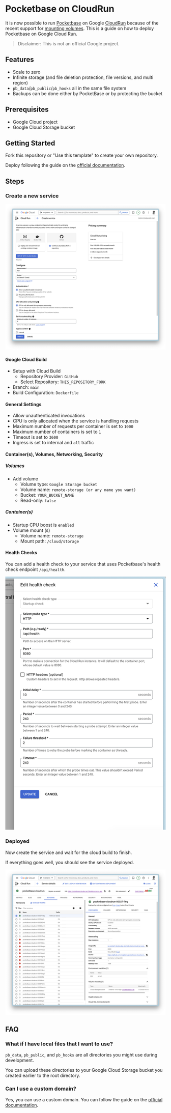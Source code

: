 # Pocketbase on CloudRun

It is now possible to run [Pocketbase](https://pocketbase.io/) on Google [CloudRun](https://cloud.google.com/run?hl=en) because of the recent support for [mounting volumes](https://cloud.google.com/run/docs/configuring/services/cloud-storage-volume-mounts). This is a guide on how to deploy Pocketbase on Google Cloud Run.

> Disclaimer: This is not an official Google project.

## Features

- Scale to zero
- Infinite storage (and file deletion protection, file versions, and multi region)
- `pb_data`/`pb_public`/`pb_hooks` all in the same file system
- Backups can be done either by PocketBase or by protecting the bucket

## Prerequisites

- Google Cloud project
- Google Cloud Storage bucket

## Getting Started

Fork this repository or "Use this template" to create your own repository.

Deploy following the guide on the [official documentation](https://cloud.google.com/run/docs/building/containers#building_using_a_dockerfile).

## Steps

### Create a new service

![](/screenshots/create-service.png)

#### Google Cloud Build

- Setup with Cloud Build
  - Repository Provider: `GitHub`
  - Select Repository: `THIS_REPOSITORY_FORK`
- Branch: `main`
- Build Configuration: `Dockerfile`

#### General Settings

- Allow unauthenticated invocations
- CPU is only allocated when the service is handling requests
- Maximum number of requests per container is set to `1000`
- Maximum number of containers is set to `1`
- Timeout is set to `3600`
- Ingress is set to internal and `all` traffic

#### Container(s), Volumes, Networking, Security

##### Volumes

- Add volume
  - Volume type: `Google Storage bucket`
  - Volume name: `remote-storage (or any name you want)`
  - Bucket: `YOUR_BUCKET_NAME`
  - Read-only: `false`

##### Container(s)
- Startup CPU boost is `enabled`
- Volume mount (s)
  - Volume name: `remote-storage`
  - Mount path: `/cloud/storage`

#### Health Checks

You can add a health check to your service that uses Pocketbase's health check endpoint `/api/health`.

![](/screenshots/health-check.png)

### Deployed

Now create the service and wait for the cloud build to finish.

If everything goes well, you should see the service deployed.

![](/screenshots/deployed.png)

## FAQ

### What if I have local files that I want to use?

`pb_data`, `pb_public`, and `pb_hooks` are all directories you might use during development.

You can upload these directories to your Google Cloud Storage bucket you created earlier to the root directory.

### Can I use a custom domain?

Yes, you can use a custom domain. You can follow the guide on the [official documentation](https://cloud.google.com/run/docs/mapping-custom-domains).

